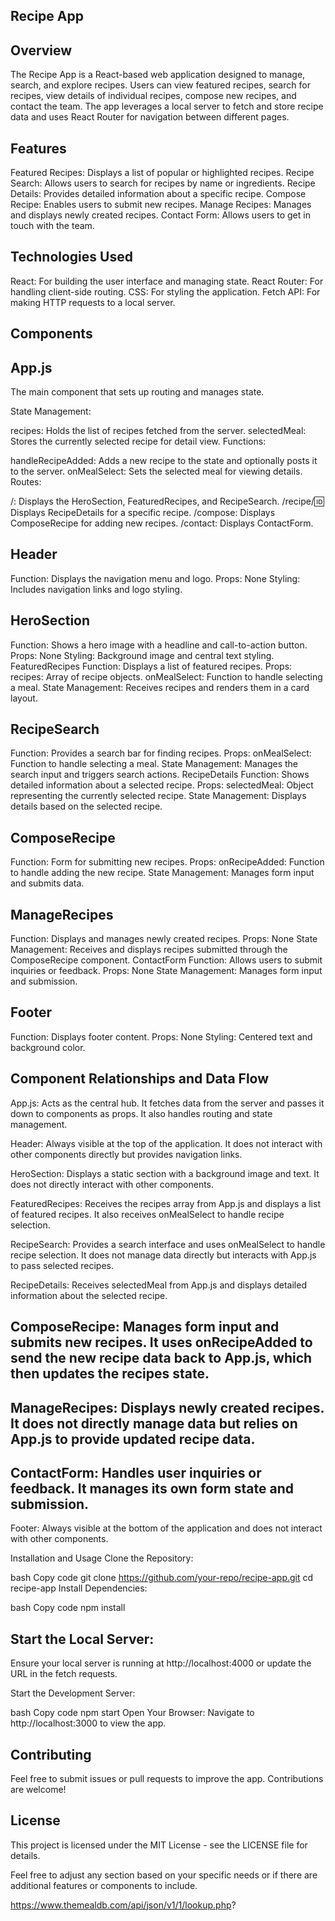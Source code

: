 ## Recipe App
## Overview
The Recipe App is a React-based web application designed to manage, search, and explore recipes. Users can view featured recipes, search for recipes, view details of individual recipes, compose new recipes, and contact the team. The app leverages a local server to fetch and store recipe data and uses React Router for navigation between different pages.

## Features
Featured Recipes: Displays a list of popular or highlighted recipes.
Recipe Search: Allows users to search for recipes by name or ingredients.
Recipe Details: Provides detailed information about a specific recipe.
Compose Recipe: Enables users to submit new recipes.
Manage Recipes: Manages and displays newly created recipes.
Contact Form: Allows users to get in touch with the team.
## Technologies Used
React: For building the user interface and managing state.
React Router: For handling client-side routing.
CSS: For styling the application.
Fetch API: For making HTTP requests to a local server.
## Components
## App.js
The main component that sets up routing and manages state.

State Management:

recipes: Holds the list of recipes fetched from the server.
selectedMeal: Stores the currently selected recipe for detail view.
Functions:

handleRecipeAdded: Adds a new recipe to the state and optionally posts it to the server.
onMealSelect: Sets the selected meal for viewing details.
Routes:

/: Displays the HeroSection, FeaturedRecipes, and RecipeSearch.
/recipe/:id: Displays RecipeDetails for a specific recipe.
/compose: Displays ComposeRecipe for adding new recipes.
/contact: Displays ContactForm.
## Header
Function: Displays the navigation menu and logo.
Props: None
Styling: Includes navigation links and logo styling.
## HeroSection
Function: Shows a hero image with a headline and call-to-action button.
Props: None
Styling: Background image and central text styling.
FeaturedRecipes
Function: Displays a list of featured recipes.
Props:
recipes: Array of recipe objects.
onMealSelect: Function to handle selecting a meal.
State Management: Receives recipes and renders them in a card layout.
## RecipeSearch
Function: Provides a search bar for finding recipes.
Props:
onMealSelect: Function to handle selecting a meal.
State Management: Manages the search input and triggers search actions.
RecipeDetails
Function: Shows detailed information about a selected recipe.
Props:
selectedMeal: Object representing the currently selected recipe.
State Management: Displays details based on the selected recipe.
## ComposeRecipe
Function: Form for submitting new recipes.
Props:
onRecipeAdded: Function to handle adding the new recipe.
State Management: Manages form input and submits data.
## ManageRecipes
Function: Displays and manages newly created recipes.
Props: None
State Management: Receives and displays recipes submitted through the ComposeRecipe component.
ContactForm
Function: Allows users to submit inquiries or feedback.
Props: None
State Management: Manages form input and submission.
## Footer
Function: Displays footer content.
Props: None
Styling: Centered text and background color.
## Component Relationships and Data Flow
App.js: Acts as the central hub. It fetches data from the server and passes it down to components as props. It also handles routing and state management.

Header: Always visible at the top of the application. It does not interact with other components directly but provides navigation links.

HeroSection: Displays a static section with a background image and text. It does not directly interact with other components.

FeaturedRecipes: Receives the recipes array from App.js and displays a list of featured recipes. It also receives onMealSelect to handle recipe selection.

RecipeSearch: Provides a search interface and uses onMealSelect to handle recipe selection. It does not manage data directly but interacts with App.js to pass selected recipes.

RecipeDetails: Receives selectedMeal from App.js and displays detailed information about the selected recipe.

## ComposeRecipe: Manages form input and submits new recipes. It uses onRecipeAdded to send the new recipe data back to App.js, which then updates the recipes state.

## ManageRecipes: Displays newly created recipes. It does not directly manage data but relies on App.js to provide updated recipe data.

## ContactForm: Handles user inquiries or feedback. It manages its own form state and submission.

Footer: Always visible at the bottom of the application and does not interact with other components.

Installation and Usage
Clone the Repository:

bash
Copy code
git clone https://github.com/your-repo/recipe-app.git
cd recipe-app
Install Dependencies:

bash
Copy code
npm install
## Start the Local Server:
Ensure your local server is running at http://localhost:4000 or update the URL in the fetch requests.

Start the Development Server:

bash
Copy code
npm start
Open Your Browser:
Navigate to http://localhost:3000 to view the app.

## Contributing
Feel free to submit issues or pull requests to improve the app. Contributions are welcome!

## License
This project is licensed under the MIT License - see the LICENSE file for details.

Feel free to adjust any section based on your specific needs or if there are additional features or components to include.

https://www.themealdb.com/api/json/v1/1/lookup.php?